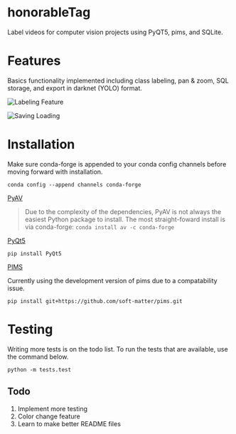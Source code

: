 # honorableTag

Label videos for computer vision projects using PyQT5, pims, and SQLite.

# Features

Basics functionality implemented including class labeling, pan & zoom, SQL storage, and export in darknet (YOLO) format.

![Labeling Feature](https://media.giphy.com/media/fYC5IGe6ApmXwRgncP/giphy.gif)

![Saving Loading](https://media.giphy.com/media/VbcFlzSvE1VB6iSbXQ/giphy.gif)

# Installation
Make sure conda-forge is appended to your conda config channels before moving forward with installation.

`conda config --append channels conda-forge`


[PyAV](https://github.com/mikeboers/PyAV)
> Due to the complexity of the dependencies, PyAV is not always the easiest Python package to install. The most straight-foward install is via conda-forge:
`conda install av -c conda-forge`


[PyQt5](https://pypi.org/project/PyQt5/)

`pip install PyQt5`


[PIMS](https://github.com/soft-matter/pims)

Currently using the development version of pims due to a compatability issue.

`pip install git+https://github.com/soft-matter/pims.git`


# Testing
Writing more tests is on the todo list. To run the tests that are available, use the command below.

`python -m tests.test`


## Todo

1. Implement more testing
2. Color change feature
3. Learn to make better README files